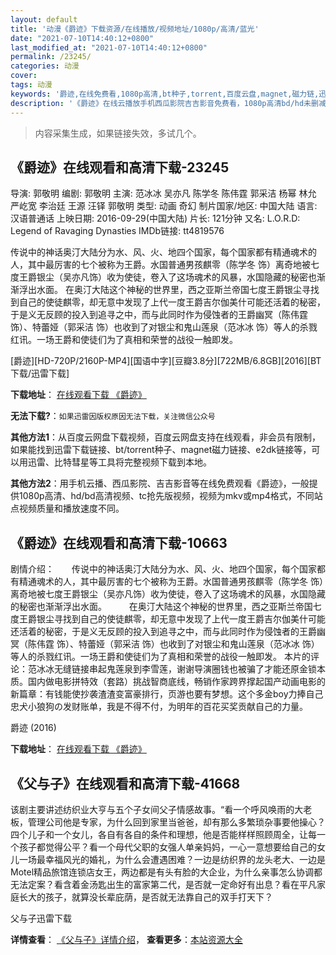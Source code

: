 ```yaml
---
layout: default
title: '动漫《爵迹》下载资源/在线播放/视频地址/1080p/高清/蓝光'
date: "2021-07-10T14:40:12+0800"
last_modified_at: "2021-07-10T14:40:12+0800"
permalink: /23245/
categories: 动漫
cover:
tags: 动漫
keywords: '爵迹,在线免费看,1080p高清,bt种子,torrent,百度云盘,magnet,磁力链,迅雷下载资源'
description: '《爵迹》在线云播放手机西瓜影院吉吉影音免费看，1080p高清bd/hd未删减完整版和tc抢先枪版，mkv/mp4格式，附带bt/torrent种子、magnet/磁力链、百度云盘、网盘资源迅雷下载链接'
---
```


>内容采集生成，如果链接失效，多试几个。


## 《爵迹》在线观看和高清下载-23245

导演: 郭敬明 编剧: 郭敬明 主演: 范冰冰 吴亦凡 陈学冬 陈伟霆 郭采洁 杨幂 林允 严屹宽 李治廷 王源 汪铎 郭敬明 类型: 动画 奇幻 制片国家/地区: 中国大陆 语言: 汉语普通话 上映日期: 2016-09-29(中国大陆) 片长: 121分钟 又名: L.O.R.D: Legend of Ravaging Dynasties IMDb链接: tt4819576

传说中的神话奥汀大陆分为水、风、火、地四个国家，每个国家都有精通魂术的人，其中最厉害的七个被称为王爵。水国普通男孩麒零（陈学冬 饰）离奇地被七度王爵银尘（吴亦凡饰）收为使徒，卷入了这场魂术的风暴，水国隐藏的秘密也渐渐浮出水面。 在奥汀大陆这个神秘的世界里，西之亚斯兰帝国七度王爵银尘寻找到自己的使徒麒零，却无意中发现了上代一度王爵吉尔伽美什可能还活着的秘密，于是义无反顾的投入到追寻之中，而与此同时作为侵蚀者的王爵幽冥（陈伟霆 饰）、特蕾娅（郭采洁 饰）也收到了对银尘和鬼山莲泉（范冰冰 饰）等人的杀戮红讯。一场王爵和使徒们为了真相和荣誉的战役一触即发。


[爵迹][HD-720P/2160P-MP4][国语中字][豆瓣3.8分][722MB/6.8GB][2016][BT下载/迅雷下载]

**下载地址**： [在线观看下载 《爵迹》](https://www.btdx8.com/torrent/lord_legend_of_ravaging_dynasties_2016.html) 


**无法下载?**：`如果迅雷因版权原因无法下载，关注微信公众号 `

**其他方法1**：从百度云网盘下载视频，百度云网盘支持在线观看，非会员有限制，如果能找到迅雷下载链接、bt/torrent种子、magnet磁力链接、e2dk链接等，可以用迅雷、比特彗星等工具将完整视频下载到本地。

**其他方法2**：用手机云播、西瓜影院、吉吉影音等在线免费观看《爵迹》，一般提供1080p高清、hd/bd高清视频、tc抢先版视频，视频为mkv或mp4格式，不同站点视频质量和播放速度不同。


## 《爵迹》在线观看和高清下载-10663

剧情介绍：　　传说中的神话奥汀大陆分为水、风、火、地四个国家，每个国家都有精通魂术的人，其中最厉害的七个被称为王爵。水国普通男孩麒零（陈学冬 饰）离奇地被七度王爵银尘（吴亦凡饰）收为使徒，卷入了这场魂术的风暴，水国隐藏的秘密也渐渐浮出水面。   　　在奥汀大陆这个神秘的世界里，西之亚斯兰帝国七度王爵银尘寻找到自己的使徒麒零，却无意中发现了上代一度王爵吉尔伽美什可能还活着的秘密，于是义无反顾的投入到追寻之中，而与此同时作为侵蚀者的王爵幽冥（陈伟霆 饰）、特蕾娅（郭采洁 饰）也收到了对银尘和鬼山莲泉（范冰冰 饰）等人的杀戮红讯。一场王爵和使徒们为了真相和荣誉的战役一触即发。 本片的评论：范冰冰无缝链接串起鬼莲泉到李雪莲，谢谢导演圈钱也被骗了才能还原金锁本质。国内做电影拼特效（套路）挑战智商底线，畅销作家跨界撑起国产动画电影的新篇章：有钱能使抄袭渣渣变富豪排行，页游也要有梦想。这个多金boy力捧自己忠犬小狼狗の发财账单，我是不得不付，为明年的百花买奖贡献自己的力量。


爵迹 (2016)

**下载地址**： [在线观看下载 《爵迹》](https://www.btbtdy.me/btdy/dy7263.html) 


## 《父与子》在线观看和高清下载-41668

该剧主要讲述纺织业大亨与五个子女间父子情感故事。&ldquo;看一个呼风唤雨的大老板，管理公司他是专家，为什么回到家里当爸爸，却有那么多繁琐杂事要他操心？四个儿子和一个女儿，各自有各自的条件和理想，他是否能样样照顾周全，让每一个孩子都觉得公平？看一个母代父职的女强人单亲妈妈，一心一意想要给自己的女儿一场最幸福风光的婚礼，为什么会遭遇困难？一边是纺织界的龙头老大、一边是Motel精品旅馆连锁店女王，两边都是有头有脸的大企业，为什么亲事怎么协调都无法定案？看含着金汤匙出生的富家第二代，是否就一定命好有出息？看在平凡家庭长大的孩子，就算没长辈庇荫，是否就无法靠自己的双手打天下？


父与子迅雷下载

**详情查看**： [《父与子》详情介绍](/movie/41668/)， **查看更多**：[本站资源大全](/movie/t/all/)


